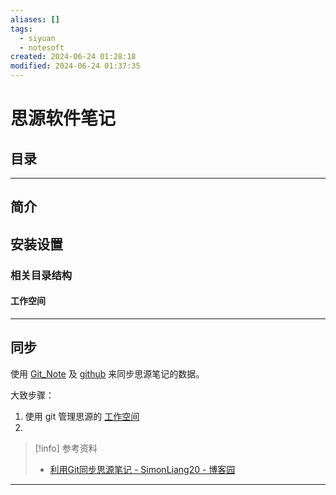 ```yaml
---
aliases: []
tags:
  - siyuan
  - notesoft
created: 2024-06-24 01:28:18
modified: 2024-06-24 01:37:35
---
```


# 思源软件笔记

## 目录

---

## 简介

## 安装设置

### 相关目录结构

#### 工作空间

---

## 同步

使用 [Git_Note](../../Git/Git_Note.md) 及 [github](https://github.com) 来同步思源笔记的数据。

大致步骤：

1. 使用 git 管理思源的 [工作空间](#工作空间)
2. 

> [!info] 参考资料
> 
> * [利用Git同步思源笔记 - SimonLiang20 - 博客园](https://www.cnblogs.com/liangshaoming/p/16974724.html)

---